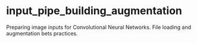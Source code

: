 # input_pipe_building_augmentation
Preparing image inputs for Convolutional Neural Networks. File loading and augmentation bets practices.
